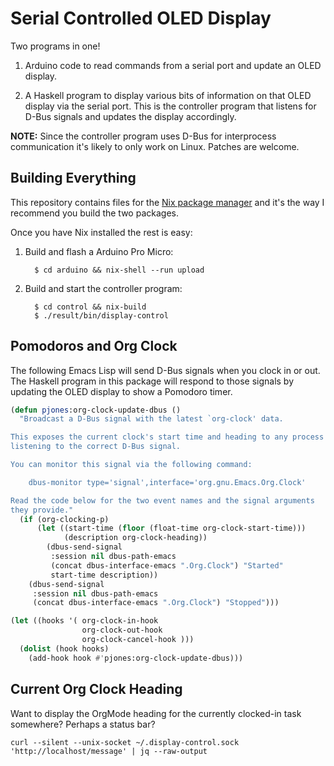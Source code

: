 Serial Controlled OLED Display
==============================

Two programs in one!

1. Arduino code to read commands from a serial port and update an
   OLED display.

2. A Haskell program to display various bits of information on that
   OLED display via the serial port.  This is the controller program
   that listens for D-Bus signals and updates the display accordingly.

**NOTE:** Since the controller program uses D-Bus for interprocess
communication it's likely to only work on Linux.  Patches are welcome.

Building Everything
-------------------

This repository contains files for the [Nix package manager][nix] and
it's the way I recommend you build the two packages.

Once you have Nix installed the rest is easy:

1. Build and flash a Arduino Pro Micro:

         $ cd arduino && nix-shell --run upload

2. Build and start the controller program:

         $ cd control && nix-build
         $ ./result/bin/display-control

[nix]: https://nixos.org/nix/

Pomodoros and Org Clock
-----------------------

The following Emacs Lisp will send D-Bus signals when you clock in or
out.  The Haskell program in this package will respond to those
signals by updating the OLED display to show a Pomodoro timer.


```lisp
(defun pjones:org-clock-update-dbus ()
  "Broadcast a D-Bus signal with the latest `org-clock' data.

This exposes the current clock's start time and heading to any process
listening to the correct D-Bus signal.

You can monitor this signal via the following command:

    dbus-monitor type='signal',interface='org.gnu.Emacs.Org.Clock'

Read the code below for the two event names and the signal arguments
they provide."
  (if (org-clocking-p)
      (let ((start-time (floor (float-time org-clock-start-time)))
            (description org-clock-heading))
        (dbus-send-signal
         :session nil dbus-path-emacs
         (concat dbus-interface-emacs ".Org.Clock") "Started"
         start-time description))
    (dbus-send-signal
     :session nil dbus-path-emacs
     (concat dbus-interface-emacs ".Org.Clock") "Stopped")))

(let ((hooks '( org-clock-in-hook
                org-clock-out-hook
                org-clock-cancel-hook )))
  (dolist (hook hooks)
    (add-hook hook #'pjones:org-clock-update-dbus)))
```

Current Org Clock Heading
-------------------------

Want to display the OrgMode heading for the currently clocked-in task
somewhere?  Perhaps a status bar?

```
curl --silent --unix-socket ~/.display-control.sock 'http://localhost/message' | jq --raw-output
```
